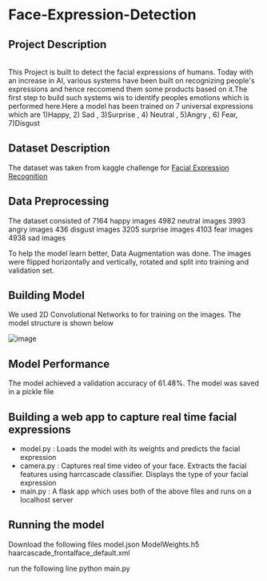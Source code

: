 # Face-Expression-Detection
## Project Description
  <br>This Project is built to detect the facial expressions of humans. Today with an increase in AI, various systems have been built on recognizing people's expressions and hence reccomend them some products based on it.The first step to build such systems wis to identify peoples emotions which is performed here.Here a model has been trained on 7 universal expressions which are 1)Happy, 2) Sad , 3)Surprise , 4) Neutral , 5)Angry , 6) Fear, 7)Disgust <br>
 ## Dataset Description
  The dataset was taken from kaggle challenge for [Facial Expression Recognition](https://www.kaggle.com/c/challenges-in-representation-learning-facial-expression-recognition-challenge)
  
## Data Preprocessing
The dataset consisted of
7164 happy images
4982 neutral images
3993 angry images
436 disgust images
3205 surprise images
4103 fear images
4938 sad images

To help the model learn better, Data Augmentation was done. The images were flipped horizontally and vertically, rotated and split into training and validation set.
  
  
## Building Model
 We used 2D Convolutional Networks to for training on the images. The model structure is shown below
 
 ![image](https://user-images.githubusercontent.com/51293708/235333637-74ea5e8b-d6d8-4d8f-bd84-c9bd3bfdaa85.png)



## Model Performance
The model achieved a validation accuracy of 61.48%. The model was saved in a pickle file

## Building a web app to capture real time facial expressions

*  model.py : Loads the model with its weights and predicts the facial expression
*  camera.py : Captures real time video of your face. Extracts the facial features using harrcascade classifier. Displays the type of your facial expression
*  main.py : A flask app which uses both of the above files and runs on a localhost server

## Running the model

Download the following files 
model.json
ModelWeights.h5
haarcascade_frontalface_default.xml


run the following line
python main.py



  
  
  
  
  
  
  
  
  
  
  


